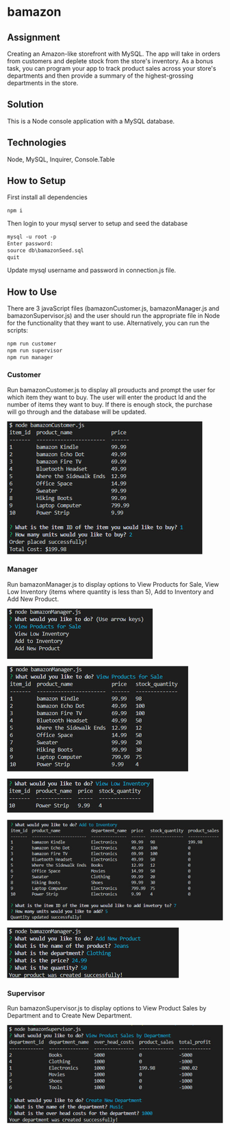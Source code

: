 # bamazon

## Assignment
Creating an Amazon-like storefront with MySQL. The app will take in orders from customers and deplete stock from the store's inventory. As a bonus task, you can program your app to track product sales across your store's departments and then provide a summary of the highest-grossing departments in the store.

## Solution
This is a Node console application with a MySQL database.  

## Technologies
Node, MySQL, Inquirer, Console.Table 

## How to Setup
First install all dependencies
```
npm i
```
Then login to your mysql server to setup and seed the database
```
mysql -u root -p
Enter password:
source db\bamazonSeed.sql
quit
```
Update mysql username and password in connection.js file.

## How to Use
There are 3 javaScript files (bamazonCustomer.js, bamazonManager.js and bamazonSupervisor.js) and the user should run the appropriate file in Node for the functionality that they want to use. Alternatively, you can run the scripts:
```
npm run customer
npm run supervisor
npm run manager
```

### Customer
Run bamazonCustomer.js to display all prouducts and prompt the user for which item they want to buy.  The user will enter the product Id and the number of items they want to buy.  If there is enough stock, the purchase will go through and the database will be updated.  

![Bamazon Customer Examples](screenshots/customer.jpg?raw=true "Bamazon Customer Examples")

### Manager
Run bamazonManager.js to display options to View Products for Sale, View Low Inventory (items where quantity is less than 5), Add to Inventory and Add New Product.

![Bamazon Manager Examples](screenshots/manager.jpg?raw=true "Bamazon Manager Examples")

![Bamazon Manager Examples](screenshots/manager_products.jpg?raw=true "Bamazon Manager Examples")

![Bamazon Manager Examples](screenshots/manager_lowinventory.jpg?raw=true "Bamazon Manager Examples")

![Bamazon Manager Examples](screenshots/manager_addinventory.jpg?raw=true "Bamazon Manager Examples")

![Bamazon Manager Examples](screenshots/manager_addproduct.jpg?raw=true "Bamazon Manager Examples")

### Supervisor
Run bamazonSupervisor.js to display options to View Product Sales by Department and to Create New Department.

![Bamazon Supervisor Examples](screenshots/supervisor.jpg?raw=true "Bamazon Supervisor Examples")
